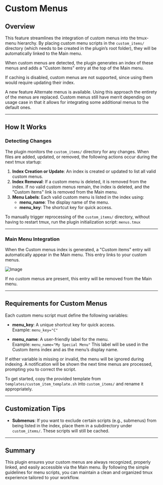 # Custom Menus

## Overview

This feature streamlines the integration of custom menus into the tmux-menu hierarchy.
By placing custom menu scripts in the `custom_items/` directory (which needs to
be created in the plugin’s root folder), they will be automatically linked to the
Main menu.

When custom menus are detected, the plugin generates an index of these menus and
adds a "Custom items" entry at the top of the Main menu.

If caching is disabled, custom menus are not supported, since using them would
require updating their index.

A new feature Alternate menus is available. Using this approach the entirety of the
menus are replaced. Custom menus still have merrit depending on usage case in that
it allows for integrating some additional menus to the default ones.

---

## How It Works

### **Detecting Changes**

The plugin monitors the `custom_items/` directory for any changes. When files are added,
updated, or removed, the following actions occur during the next tmux startup:

1. **Index Creation or Update**: An index is created or updated to list
   all valid custom menus.
2. **Index Removal**: If a custom menu is deleted, it is removed from the index.
   If no valid custom menus remain, the index is deleted, and the "Custom items"
   link is removed from the Main menu.
3. **Menu Labels**: Each valid custom menu is listed in the index using:
   - **menu_name**: The display name of the menu.
   - **menu_key**: The shortcut key for quick access.

To manually trigger reprocessing of the `custom_items/` directory, without having
to restart tmux, run the plugin initialization script: `menus.tmux`

---

### **Main Menu Integration**

When the Custom menus index is generated, a "Custom items" entry will automatically
appear in the Main menu. This entry links to your custom menus.

![Image](https://github.com/user-attachments/assets/7a7b272f-b05e-421b-8447-89fa00c9d2c0)

If no custom menus are present, this entry will be removed from the Main menu.

---

## Requirements for Custom Menus

Each custom menu script must define the following variables:

- **menu_key**: A unique shortcut key for quick access.<br>
  Example: `menu_key="C"`

- **menu_name**: A user-friendly label for the menu.<br>
  Example: `menu_name="My Special Menu"`
  This label will be used in the Custom items index and as the menu’s display name.

If either variable is missing or invalid, the menu will be ignored during indexing.
A notification will be shown the next time menus are processed, prompting you to
correct the script.

To get started, copy the provided template from `templates/custom_item_template.sh`
into `custom_items/` and rename it appropriately.

---

## Customization Tips

- **Submenus**: If you want to exclude certain scripts (e.g., submenus) from being
  listed in the index, place them in a subdirectory under `custom_items/`.
  These scripts will still be cached.

---

## Summary

This plugin ensures your custom menus are always recognized, properly linked,
and easily accessible via the Main menu. By following the simple guidelines for
menu scripts, you can maintain a clean and organized tmux experience tailored
to your workflow.
